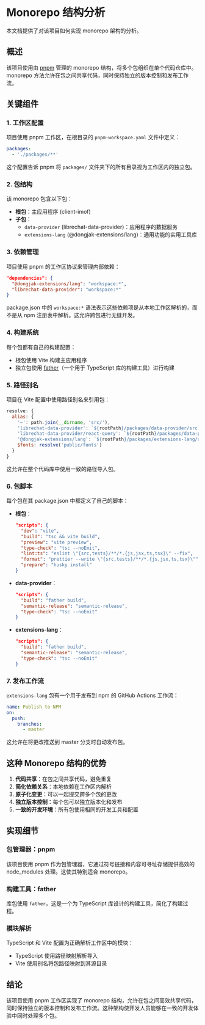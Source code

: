 # Monorepo 结构分析

本文档提供了对该项目如何实现 monorepo 架构的分析。

## 概述

该项目使用由 [pnpm](https://pnpm.io/) 管理的 monorepo 结构，将多个包组织在单个代码仓库中。monorepo 方法允许在包之间共享代码，同时保持独立的版本控制和发布工作流。

## 关键组件

### 1. 工作区配置

项目使用 pnpm 工作区，在根目录的 `pnpm-workspace.yaml` 文件中定义：

```yaml
packages:
  - './packages/**'
```

这个配置告诉 pnpm 将 `packages/` 文件夹下的所有目录视为工作区内的独立包。

### 2. 包结构

该 monorepo 包含以下包：

- **根包**：主应用程序 (client-imof)
- **子包**：
  - `data-provider` (librechat-data-provider)：应用程序的数据服务
  - `extensions-lang` (@dongjak-extensions/lang)：通用功能的实用工具库

### 3. 依赖管理

项目使用 pnpm 的工作区协议来管理内部依赖：

```json
"dependencies": {
  "@dongjak-extensions/lang": "workspace:*",
  "librechat-data-provider": "workspace:*"
}
```

package.json 中的 `workspace:*` 语法表示这些依赖项是从本地工作区解析的，而不是从 npm 注册表中解析。这允许跨包进行无缝开发。

### 4. 构建系统

每个包都有自己的构建配置：

- 根包使用 Vite 构建主应用程序
- 独立包使用 [father](https://github.com/umijs/father)（一个用于 TypeScript 库的构建工具）进行构建

### 5. 路径别名

项目在 Vite 配置中使用路径别名来引用包：

```javascript
resolve: {
  alias: {
    '~': path.join(__dirname, 'src/'),
    'librechat-data-provider': `${rootPath}/packages/data-provider/src`,
    'librechat-data-provider/react-query': `${rootPath}/packages/data-provider/src/react-query`,
    '@dongjak-extensions/lang': `${rootPath}/packages/extensions-lang/src`,
    $fonts: resolve('public/fonts')
  }
}
```

这允许在整个代码库中使用一致的路径导入包。

### 6. 包脚本

每个包在其 package.json 中都定义了自己的脚本：

- **根包**：
  ```json
  "scripts": {
    "dev": "vite",
    "build": "tsc && vite build",
    "preview": "vite preview",
    "type-check": "tsc --noEmit",
    "lint:ts": "eslint \"{src,tests}/**/*.{js,jsx,ts,tsx}\" --fix",
    "format": "prettier --write \"{src,tests}/**/*.{js,jsx,ts,tsx}\"",
    "prepare": "husky install"
  }
  ```

- **data-provider**：
  ```json
  "scripts": {
    "build": "father build",
    "semantic-release": "semantic-release",
    "type-check": "tsc --noEmit"
  }
  ```

- **extensions-lang**：
  ```json
  "scripts": {
    "build": "father build",
    "semantic-release": "semantic-release",
    "type-check": "tsc --noEmit"
  }
  ```

### 7. 发布工作流

`extensions-lang` 包有一个用于发布到 npm 的 GitHub Actions 工作流：

```yaml
name: Publish to NPM
on:
  push:
    branches:
      - master
```

这允许在将更改推送到 master 分支时自动发布包。

## 这种 Monorepo 结构的优势

1. **代码共享**：在包之间共享代码，避免重复
2. **简化依赖关系**：本地依赖在工作区内解析
3. **原子化变更**：可以一起提交跨多个包的更改
4. **独立版本控制**：每个包可以独立版本化和发布
5. **一致的开发环境**：所有包使用相同的开发工具和配置

## 实现细节

### 包管理器：pnpm

该项目使用 pnpm 作为包管理器，它通过符号链接和内容可寻址存储提供高效的 node_modules 处理。这使其特别适合 monorepo。

### 构建工具：father

库包使用 `father`，这是一个为 TypeScript 库设计的构建工具，简化了构建过程。

### 模块解析

TypeScript 和 Vite 配置为正确解析工作区中的模块：

- TypeScript 使用路径映射解析导入
- Vite 使用别名将包路径映射到其源目录

## 结论

该项目使用 pnpm 工作区实现了 monorepo 结构，允许在包之间高效共享代码，同时保持独立的版本控制和发布工作流。这种架构使开发人员能够在一致的开发体验中同时处理多个包。
